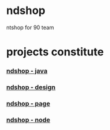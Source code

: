 # ndshop
ntshop for 90 team

# projects constitute

### [ndshop - java](https://github.com/dounine/ndshop-java)
### [ndshop - design](https://github.com/dounine/ndshop-design)
### [ndshop - page](https://github.com/dounine/ndshop-page)
### [ndshop - node](https://github.com/dounine/ndshop-node)
